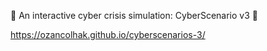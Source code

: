 🚨 An interactive cyber crisis simulation: CyberScenario v3 📌

https://ozancolhak.github.io/cyberscenarios-3/
